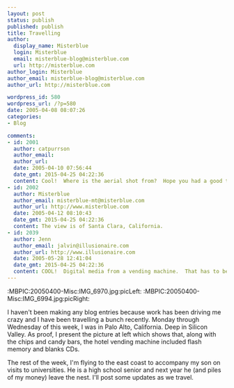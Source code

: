 ```yaml
---
layout: post
status: publish
published: publish
title: Travelling
author:
  display_name: Misterblue
  login: Misterblue
  email: misterblue-blog@misterblue.com
  url: http://misterblue.com
author_login: Misterblue
author_email: misterblue-blog@misterblue.com
author_url: http://misterblue.com

wordpress_id: 580
wordpress_url: /?p=580
date: 2005-04-08 08:07:26
categories:
- Blog

comments:
- id: 2001
  author: catpurrson
  author_email: 
  author_url: 
  date: 2005-04-10 07:56:44
  date_gmt: 2015-04-25 04:22:36
  content: Cool!  Where is the aerial shot from?  Hope you had a good trip to the universities.  Your son must be getting excited as graduation draws near!
- id: 2002
  author: Misterblue
  author_email: misterblue-mt@misterblue.com
  author_url: http://www.misterblue.com
  date: 2005-04-12 08:10:43
  date_gmt: 2015-04-25 04:22:36
  content: The view is of Santa Clara, California.
- id: 2039
  author: Jenn
  author_email: jalvin@illusionaire.com
  author_url: http://www.illusionaire.com
  date: 2005-05-28 12:41:04
  date_gmt: 2015-04-25 04:22:36
  content: COOL!  Digital media from a vending machine.  That has to be one of the best ideas I've ever heard of.  Hooray for instant gratification!
---
```

:MBPIC:20050400-Misc:IMG_6970.jpg:picLeft:
:MBPIC:20050400-Misc:IMG_6994.jpg:picRight:
<p>
I haven't been making any blog entries because work has been driving me crazy and I have been travelling a bunch recently.
Monday through Wednesday of this week, I was in Palo Alto, California.
Deep in Silicon Valley.
As proof, I present the picture at left which shows that, along with the chips and candy bars, the hotel vending machine included flash memory and blanks CDs.
</p>
<p>
The rest of the week, I'm flying to the east coast to accompany my son on visits to universities.
He is a high school senior and next year he (and piles of my money) leave the nest.
I'll post some updates as we travel.
</p>

